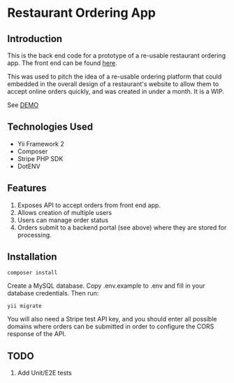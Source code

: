 # Restaurant Ordering App

## Introduction
This is the back end code for a prototype of a re-usable restaurant ordering app. The front end can be found [here](https://www.github.com/mjbeaumont/mealcloud-demo). 

This was used to pitch the idea of a re-usable ordering platform that could embedded in the overall design of a restaurant's website to allow them to accept online orders quickly, and was created in under a month. It is a WIP.

See [DEMO](https://mealcloud-portal.beaumontwebdev.com) 

## Technologies Used
* Yii Framework 2
* Composer
* Stripe PHP SDK
* DotENV

## Features
1. Exposes API to accept orders from front end app.
2. Allows creation of multiple users
3. Users can manage order status
4. Orders submit to a backend portal (see above) where they are stored for processing.

## Installation

````
composer install
````

Create a MySQL database. Copy .env.example to .env and fill in your database credentials. Then run:

````
yii migrate
````
You will also need a Stripe test API key, and you should enter all possible domains where orders can be submitted in order to configure the CORS response of the API.

## TODO

1. Add Unit/E2E tests